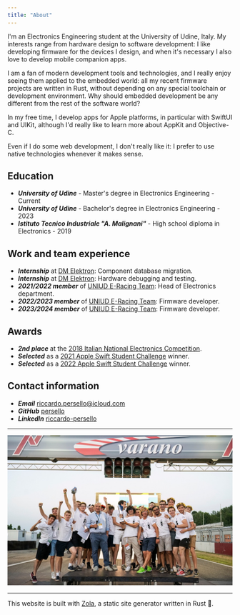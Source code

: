```yaml
---
title: "About"
---
```


I'm an Electronics Engineering student at the University of Udine, Italy.
My interests range from hardware design to software development: I like developing firmware for the devices I design, and when it's necessary I also love to develop mobile companion apps.

I am a fan of modern development tools and technologies, and I really enjoy seeing them applied to the embedded world: all my recent firmware projects are written in Rust, without depending on any special toolchain or development environment. Why should embedded development be any different from the rest of the software world?

In my free time, I develop apps for Apple platforms, in particular with SwiftUI and UIKit, although I'd really like to learn more about AppKit and Objective-C.

Even if I do some web development, I don't really like it: I prefer to use native technologies whenever it makes sense.

## Education

- ***University of Udine*** - Master's degree in Electronics Engineering - Current
- ***University of Udine*** - Bachelor's degree in Electronics Engineering - 2023
- ***Istituto Tecnico Industriale "A. Malignani"*** - High school diploma in Electronics - 2019

## Work and team experience

- ***Internship*** at [DM Elektron](http://www.dmelektron.com/): Component database migration.
- ***Internship*** at [DM Elektron](http://www.dmelektron.com/): Hardware debugging and testing.
- ***2021/2022 member*** of [UNIUD E-Racing Team](https://formulasae.uniud.it/): Head of Electronics department.
- ***2022/2023 member*** of [UNIUD E-Racing Team](https://formulasae.uniud.it/): Firmware developer.
- ***2023/2024 member*** of [UNIUD E-Racing Team](https://formulasae.uniud.it/): Firmware developer.

## Awards

- ***2nd place*** at the [2018 Italian National Electronics Competition](http://www.garanazionaleelettronica.it/la-storia/).
- ***Selected*** as a [2021 Apple Swift Student Challenge](https://github.com/persello/ssc21) winner.
- ***Selected*** as a [2022 Apple Swift Student Challenge](https://github.com/persello/ssc22) winner.

## Contact information

- ***Email*** [riccardo.persello@icloud.com](mailto:riccardo.persello@icloud.com)
- ***GitHub*** [persello](https://github.com/persello)
- ***LinkedIn*** [riccardo-persello](https://www.linkedin.com/in/riccardo-persello/)

---

![Riccardo Persello](we-can-be-heroes.jpeg)

---

This website is built with [Zola](https://www.getzola.org/), a static site generator written in Rust 🦀.
